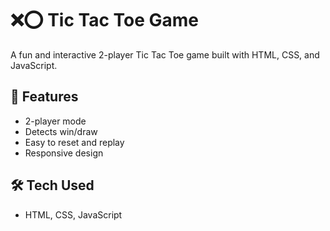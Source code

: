 # ❌⭕ Tic Tac Toe Game

A fun and interactive 2-player Tic Tac Toe game built with HTML, CSS, and JavaScript.

## 🚀 Features

- 2-player mode  
- Detects win/draw  
- Easy to reset and replay  
- Responsive design

## 🛠️ Tech Used

- HTML, CSS, JavaScript
